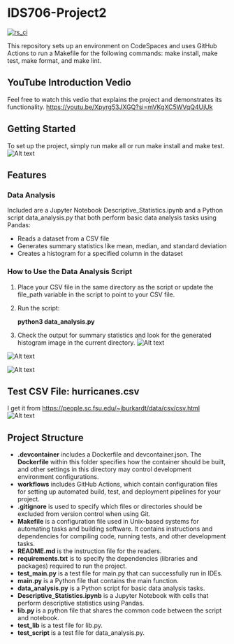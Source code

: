 # IDS706-Project2
[![rs_ci](https://github.com/Jingzhi-cyber/jz422-IDS706-Individual-Project2/actions/workflows/cicd.yml/badge.svg)](https://github.com/Jingzhi-cyber/jz422-IDS706-Individual-Project2/actions/workflows/rust.yml)


This repository sets up an environment on CodeSpaces and uses GitHub Actions to run a Makefile for the following commands: make install, make test, make format, and make lint.

## YouTube Introduction Vedio
Feel free to watch this vedio that explains the project and demonstrates its functionality.
<https://youtu.be/Xpyrg53JXGQ?si=mVKgXC5WVqQ4UjUk>

## Getting Started
To set up the project, simply run make all or run make install and make test.
![Alt text](image_make.png)

## Features
### Data Analysis
Included are a Jupyter Notebook Descriptive_Statistics.ipynb and a Python script data_analysis.py that both perform basic data analysis tasks using Pandas:

- Reads a dataset from a CSV file
- Generates summary statistics like mean, median, and standard deviation
- Creates a histogram for a specified column in the dataset

### How to Use the Data Analysis Script
1. Place your CSV file in the same directory as the script or update the file_path variable in the script to point to your CSV file.
2. Run the script:

    **python3 data_analysis.py**

3. Check the output for summary statistics and look for the generated histogram image in the current directory.
![Alt text](image_terminal.png)

![Alt text](Average_histogram.png)

![Alt text](image_report.png)

## Test CSV File: hurricanes.csv

I get it from <https://people.sc.fsu.edu/~jburkardt/data/csv/csv.html>
![Alt text](image_csv.png)

## Project Structure
- **.devcontainer** includes a Dockerfile and devcontainer.json. The **Dockerfile** within this folder specifies how the container should be built, and other settings in this directory may control development environment configurations.
- **workflows** includes GitHub Actions, which contain configuration files for setting up automated build, test, and deployment pipelines for your project.
- **.gitignore** is used to specify which files or directories should be excluded from version control when using Git.
- **Makefile** is a configuration file used in Unix-based systems for automating tasks and building software. It contains instructions and dependencies for compiling code, running tests, and other development tasks.
- **README.md** is the instruction file for the readers.
- **requirements.txt** is to specify the dependencies (libraries and packages) required to run the project.
- **test_main.py** is a test file for main.py that can successfully run in IDEs.
- **main.py** is a Python file that contains the main function.
- **data_analysis.py** is a Python script for basic data analysis tasks.
- **Descriptive_Statistics.ipynb** is a Jupyter Notebook with cells that perform descriptive statistics using Pandas.
- **lib.py** is a python file that shares the common code between the script and notebook.
- **test_lib** is a test file for lib.py.
- **test_script** is a test file for data_analysis.py.



